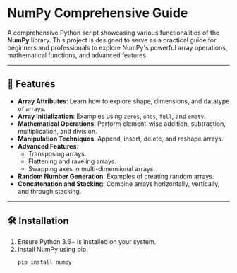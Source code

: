 # NumPy Comprehensive Guide

A comprehensive Python script showcasing various functionalities of the **NumPy** library. This project is designed to serve as a practical guide for beginners and professionals to explore NumPy's powerful array operations, mathematical functions, and advanced features.

---

## 📖 Features
- **Array Attributes**: Learn how to explore shape, dimensions, and datatype of arrays.
- **Array Initialization**: Examples using `zeros`, `ones`, `full`, and `empty`.
- **Mathematical Operations**: Perform element-wise addition, subtraction, multiplication, and division.
- **Manipulation Techniques**: Append, insert, delete, and reshape arrays.
- **Advanced Features**:
  - Transposing arrays.
  - Flattening and raveling arrays.
  - Swapping axes in multi-dimensional arrays.
- **Random Number Generation**: Examples of creating random arrays.
- **Concatenation and Stacking**: Combine arrays horizontally, vertically, and through stacking.

---

## 🛠️ Installation
1. Ensure Python 3.6+ is installed on your system.
2. Install NumPy using pip:
   ```bash
   pip install numpy
